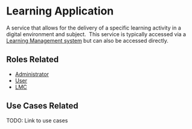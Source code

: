 # Learning Application

A service that allows for the delivery of a specific learning activity in a digital environment and subject.  This service is typically accessed via a [Learning Management system](../learning-management-system.md) but can also be accessed directly.

## Roles Related

  - [Administrator](../roles/administrator.md)
  - [User](../roles/user.md)
  - [LMC](../roles/lmc.md)

## Use Cases Related

TODO: Link to use cases